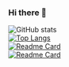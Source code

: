 ### Hi there 👋

<!--
**Sciencewolf/Sciencewolf** is a ✨ _special_ ✨ repository because its `README.md` (this file) appears on your GitHub profile.

Here are some ideas to get you started:

- 🔭 I’m currently working on ...
- 🌱 I’m currently learning ...
- 📫 How to reach me: ...
-->

![GitHub stats](https://github-readme-stats.vercel.app/api?username=sciencewolf&show_icons=true&theme=nightowl)
<br>
[![Top Langs](https://github-readme-stats.vercel.app/api/top-langs/?username=sciencewolf&layout=compact&langs_count=10)](https://github.com/sciencewolf/Sciencewolf)
<br>
[![Readme Card](https://github-readme-stats.vercel.app/api/pin/?username=sciencewolf&repo=codeeditor&show_owner=true&theme=nightowl)](https://github.com/Sciencewolf/CodeEditor)
<br>
[![Readme Card](https://github-readme-stats.vercel.app/api/pin/?username=sciencewolf&repo=pozpp_beta&show_owner=true&theme=nightowl)](https://github.com/Sciencewolf/pozpp_beta)